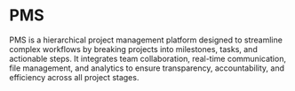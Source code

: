 # PMS
PMS is a hierarchical project management platform designed to streamline complex workflows by breaking projects into milestones, tasks, and actionable steps. It integrates team collaboration, real-time communication, file management, and analytics to ensure transparency, accountability, and efficiency across all project stages.
